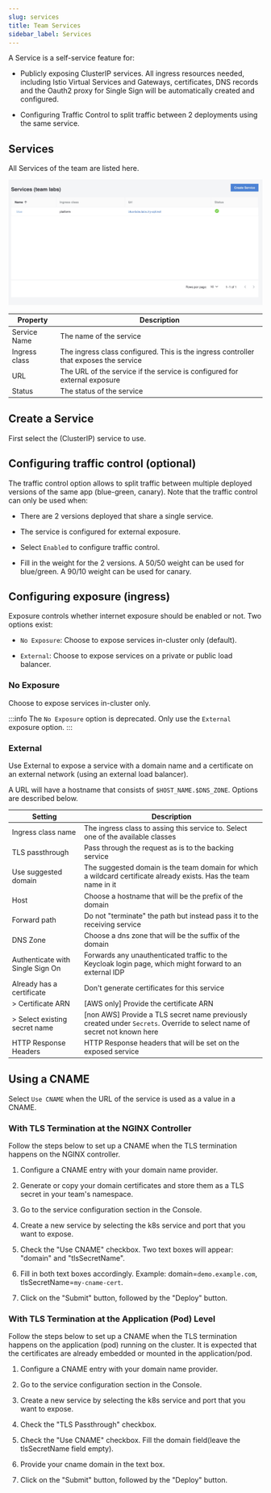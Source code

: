 ```yaml
---
slug: services
title: Team Services
sidebar_label: Services
---
```


<!-- ![Console: new service](img/team-services.png) -->

A Service is a self-service feature for:

- Publicly exposing ClusterIP services. All ingress resources needed, including Istio Virtual Services and Gateways, certificates, DNS records and the Oauth2 proxy for Single Sign will be automatically created and configured.

- Configuring Traffic Control to split traffic between 2 deployments using the same service.

## Services

All Services of the team are listed here.

![Team services](../../img/team-services.png)

| Property      | Description                                            |
| ------------- | ------------------------------------------------------ |
| Service Name  | The name of the service                                |
| Ingress class | The ingress class configured. This is the ingress controller that exposes the service |
| URL           | The URL of the service if the service is configured for external exposure |
| Status        | The status of the service |

## Create a Service

First select the (ClusterIP) service to use.

## Configuring traffic control (optional)

The traffic control option allows to split traffic between multiple deployed versions of the same app (blue-green, canary). Note that the traffic control can only be used when:

- There are 2 versions deployed that share a single service.

- The service is configured for external exposure.

- Select `Enabled` to configure traffic control.

- Fill in the weight for the 2 versions. A 50/50 weight can be used for blue/green. A 90/10 weight can be used for canary.

## Configuring exposure (ingress)

Exposure controls whether internet exposure should be enabled or not. Two options exist:

- `No Exposure`: Choose to expose services in-cluster only (default).

- `External`: Choose to expose services on a private or public load balancer.


### No Exposure

Choose to expose services in-cluster only.

:::info
The `No Exposure` option is deprecated. Only use the `External` exposure option.
:::

### External

Use External to expose a service with a domain name and a certificate on an external network (using an external load balancer).

A URL will have a hostname that consists of `$HOST_NAME.$DNS_ZONE`. Options are described below.

| Setting                          | Description                                                                                                               |
| -------------------------------- | ------------------------------------------------------------------------------------------------------------------------- |
| Ingress class name               | The ingress class to assing this service to. Select one of the available classes                                          |
| TLS passthrough                  | Pass through the request as is to the backing service                                                                     |
| Use suggested domain             | The suggested domain is the team domain for which a wildcard certificate already exists. Has the team name in it          |
| Host                             | Choose a hostname that will be the prefix of the domain                                                                   |
| Forward path                     | Do not "terminate" the path but instead pass it to the receiving service                                                  |
| DNS Zone                         | Choose a dns zone that will be the suffix of the domain                                                                   |
| Authenticate with Single Sign On | Forwards any unauthenticated traffic to the Keycloak login page, which might forward to an external IDP                   |
| Already has a certificate        | Don't generate certificates for this service                                                                              |
| > Certificate ARN                | [AWS only] Provide the certificate ARN                                                                                    |
| > Select existing secret name    | [non AWS] Provide a TLS secret name previously created under `Secrets`. Override to select name of secret not known here  |
| HTTP Response Headers            | HTTP Response headers that will be set on the exposed service                                                             |


## Using a CNAME

Select `Use CNAME` when the URL of the service is used as a value in a CNAME.

### With TLS Termination at the NGINX Controller

Follow the steps below to set up a CNAME when the TLS termination happens on the NGINX controller.

1. Configure a CNAME entry with your domain name provider.

2. Generate or copy your domain certificates and store them as a TLS secret in your team's namespace.

3. Go to the service configuration section in the Console.

4. Create a new service by selecting the k8s service and port that you want to expose.

5. Check the "Use CNAME" checkbox. Two text boxes will appear: "domain" and "tlsSecretName".

6. Fill in both text boxes accordingly. Example: domain=`demo.example.com`, tlsSecretName=`my-cname-cert`.

7. Click on the "Submit" button, followed by the "Deploy" button.

### With TLS Termination at the Application (Pod) Level

Follow the steps below to set up a CNAME when the TLS termination happens on the application (pod) running on the cluster. It is expected that the certificates are already embedded or mounted in the application/pod.

1. Configure a CNAME entry with your domain name provider.

2. Go to the service configuration section in the Console.

3. Create a new service by selecting the k8s service and port that you want to expose.

3. Check the "TLS Passthrough" checkbox.

4. Check the "Use CNAME" checkbox. Fill the domain field(leave the tlsSecretName field empty).

5. Provide your cname domain in the text box.

6. Click on the "Submit" button, followed by the "Deploy" button.